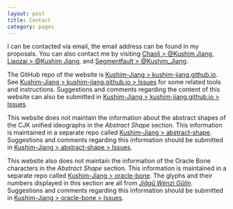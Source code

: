```yaml
---
layout: post
title: Contact
category: pages
---
```


I can be contacted via email, the email address can be found in my proposals. You can also contact me by visiting [Chaoli > @Kushim Jiang](https://chaoli.club/index.php/member/5589), [Liaozai > @Kushim Jiang](https://forum.han-zi.top/u/39), and [Segmentfault > @Kushim_Jiang](https://segmentfault.com/u/kushim_jiang).

The GitHub repo of the website is [Kushim-Jiang > kushim-jiang.github.io](https://github.com/Kushim-Jiang/kushim-jiang.github.io). See [Kushim-Jiang > kushim-jiang.github.io > Issues](https://github.com/Kushim-Jiang/kushim-jiang.github.io/issues) for some related tools and instructions. Suggestions and comments regarding the content of this website can also be submitted in [Kushim-Jiang > kushim-jiang.github.io > Issues](https://github.com/Kushim-Jiang/kushim-jiang.github.io/issues).

This website does not maintain the information about the abstract shapes of the CJK unified ideographs in the _Abstract Shape_ section. This information is maintained in a separate repo called [Kushim-Jiang > abstract-shape](https://github.com/Kushim-Jiang/abstract-shape). Suggestions and comments regarding this information should be submitted in [Kushim-Jiang > abstract-shape > Issues](https://github.com/Kushim-Jiang/abstract-shape/issues).

This website also does not maintain the information of the Oracle Bone characters in the _Abstract Shape_ section. This information is maintained in a separate repo called [Kushim-Jiang > oracle-bone](https://github.com/Kushim-Jiang/oracle-bone). The glyphs and their numbers displayed in this section are all from [_Jiǎgǔ Wénzì Gǔlín_](https://search.worldcat.org/zh-cn/title/36355882). Suggestions and comments regarding this information should be submitted in [Kushim-Jiang > oracle-bone > Issues](https://github.com/Kushim-Jiang/oracle-bone/issues).
